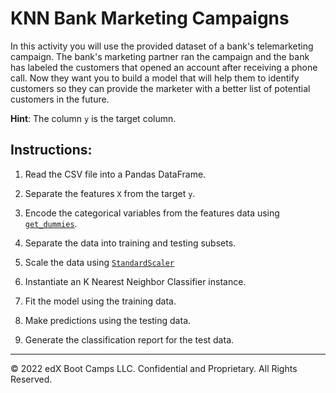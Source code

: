 # KNN Bank Marketing Campaigns

In this activity you will use the provided dataset of a bank's telemarketing campaign. The bank's marketing partner ran the campaign and the bank has labeled the customers that opened an account after receiving a phone call. Now they want you to build a model that will help them to identify customers so they can provide the marketer with a better list of potential customers in the future.

**Hint**: The column `y` is the target column.

## Instructions:

1. Read the CSV file into a Pandas DataFrame.

2. Separate the features `X` from the target `y`.

3. Encode the categorical variables from the features data using [`get_dummies`](https://pandas.pydata.org/pandas-docs/stable/reference/api/pandas.get_dummies.html).

4. Separate the data into training and testing subsets.

5. Scale the data using [`StandardScaler`](https://scikit-learn.org/stable/modules/generated/sklearn.preprocessing.StandardScaler.html)

6. Instantiate an K Nearest Neighbor Classifier instance.

7. Fit the model using the training data.

8. Make predictions using the testing data.

9. Generate the classification report for the test data.

---

© 2022 edX Boot Camps LLC. Confidential and Proprietary. All Rights Reserved.
